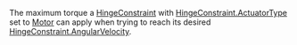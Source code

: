 The maximum torque a [HingeConstraint](https://create.roblox.com/docs/reference/engine/classes/HingeConstraint) with [HingeConstraint.ActuatorType](https://create.roblox.com/docs/reference/engine/classes/HingeConstraint#ActuatorType)
set to [Motor](https://developer.roblox.com/en-us/api-reference/enum/ActuatorType) can apply when trying to reach its
desired [HingeConstraint.AngularVelocity](https://create.roblox.com/docs/reference/engine/classes/HingeConstraint#AngularVelocity).